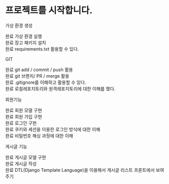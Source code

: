 # 프로젝트를 시작합니다.  
가상 환경 생성  
  
완료 가상 환경 실행  
완료 장고 패키지 설치  
완료 requirements.txt 활용할 수 있다.  
  
  
GIT  
  
완료 git add / commit / push 활용  
완료 git 브랜치/ PR / merge 활용  
완료 .gitignore를 이해하고 활용할 수 있다.  
완료 로컬레포지토리와 원격레포지토리에 대한 이해를 했다.  
  
  
회원기능  
  
완료 회원 모델 구현  
완료 회원 가입 구현  
완료 로그인 구현  
완료 쿠키와 세션을 이용한 로그인 방식에 대한 이해  
완료 비밀번호 해싱 과정에 대한 이해  
  
  
게시글 기능  
  
완료 게시글 모델 구현  
완료 게시글 작성  
완료 DTL(Django Template Language)을 이용해서 게시글 리스트 프론트에서 보여주기  
